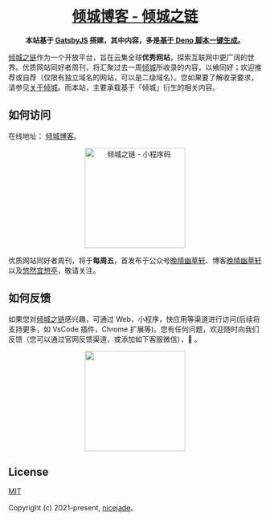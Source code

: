 <h1 align="center"><a href="https://blog.nicelinks.site/">倾城博客 - <a href="https://nicelinks.site/">倾城之链</a></h1>

<div align="center">
  <strong>本站基于 <a href="https://nicelinks.site/post/5e0d4f3016bdad16b0f5b20e">GatsbyJS</a> 搭建，其中内容，多是<a href="https://github.com/nicejade/nicelinks-weekly">基于 Deno 脚本一键生成</a>。</strong>
</div>

[倾城之链](https://nicelinks.site/?utm_source=github.com)作为一个开放平台，旨在云集全球**优秀网站**，探索互联网中更广阔的世界。优质网站同好者周刊，将汇聚过去一周[倾城](https://nicelinks.site/?utm_source=github.com)所收录的内容，以飨同好；欢迎推荐或自荐（仅限有独立域名的网站，可以是二级域名）。您如果要了解收录要求，请参见[关于倾城](https://nicelinks.site/about?utm_source=github.com)。而本站，主要承载基于「倾城」衍生的相关内容。<br>

## 如何访问

在线地址： [倾城博客](https://blog.nicelinks.site/)。

<div align="center">
  <img src="https://camo.githubusercontent.com/ee342d1ddc239e45175acf2871abc0a24dc890bccebb1ee7a78820a3b023263f/68747470733a2f2f696d6167652e6e6963656c696e6b732e736974652f7172636f64655f6a71782e6a7067" width=200 alt="倾城之链 - 小程序码">
</div>

优质网站同好者周刊，将于**每周五**，首发布于公众号[晚晴幽草轩](https://mp.weixin.qq.com/mp/appmsgalbum?__biz=MzI5MDIwMzM2Mg==&action=getalbum&album_id=1530765143352082433&scene=173&from_msgid=2650641072&from_itemidx=1&count=3#wechat_redirect)、博客[晚晴幽草轩](https://www.jeffjade.com/tags/倾城之链/)以及[悠然宜想亭](https://forum.lovejade.cn/)，敬请关注。

## 如何反馈

如果您对[倾城之链](https://nicelinks.site/?utm_source=github.com)感兴趣，可通过 Web，小程序，快应用等渠道进行访问(后续将支持更多，如 VsCode 插件，Chrome 扩展等)。您有任何问题，欢迎随时向我们反馈（您可以通过官网反馈渠道，或添加如下客服微信），🤲 。

<div align="center">
  <img src="https://s3.ax1x.com/2021/02/19/yfCjOJ.jpg" width=200/>
</div>

## License

[MIT](http://opensource.org/licenses/MIT)

Copyright (c) 2021-present, [nicejade](https://nicelinks.site/member/admin/?utm_source=nicelinks.site)。
